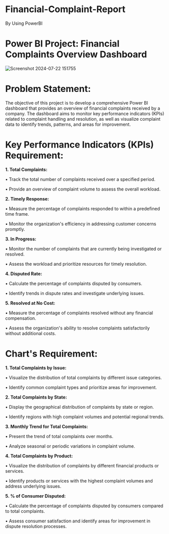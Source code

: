 # Financial-Complaint-Report
By Using PowerBI



# Power BI Project: Financial Complaints Overview Dashboard
![Screenshot 2024-07-22 151755](https://github.com/user-attachments/assets/721d4a77-0ba0-4984-ae85-541e9ed02b8a)


# Problem Statement:

The objective of this project is to develop a comprehensive Power BI dashboard that provides an overview of financial complaints received by a company. The dashboard aims to monitor key performance indicators (KPIs) related to complaint handling and resolution, as well as visualize complaint data to identify trends, patterns, and areas for improvement.

# Key Performance Indicators (KPIs) Requirement:

**1.	Total Complaints:**

•	Track the total number of complaints received over a specified period.

•	Provide an overview of complaint volume to assess the overall workload.

**2.	Timely Response:**

•	Measure the percentage of complaints responded to within a predefined time frame.

•	Monitor the organization's efficiency in addressing customer concerns promptly.

**3.	In Progress:**

•	Monitor the number of complaints that are currently being investigated or resolved.

•	Assess the workload and prioritize resources for timely resolution.

**4.	Disputed Rate:**

•	Calculate the percentage of complaints disputed by consumers.

•	Identify trends in dispute rates and investigate underlying issues.

**5.	Resolved at No Cost:**

•	Measure the percentage of complaints resolved without any financial compensation.

•	Assess the organization's ability to resolve complaints satisfactorily without additional costs.


# Chart's Requirement:

**1.	Total Complaints by Issue:**

•	Visualize the distribution of total complaints by different issue categories.

•	Identify common complaint types and prioritize areas for improvement.

**2.	Total Complaints by State:**

•	Display the geographical distribution of complaints by state or region.

•	Identify regions with high complaint volumes and potential regional trends.

**3.	Monthly Trend for Total Complaints:**

•	Present the trend of total complaints over months.

•	Analyze seasonal or periodic variations in complaint volume.

**4.	Total Complaints by Product:**

•	Visualize the distribution of complaints by different financial products or services.

•	Identify products or services with the highest complaint volumes and address underlying issues.

**5.	% of Consumer Disputed:**
   
•	Calculate the percentage of complaints disputed by consumers compared to total complaints.

•	Assess consumer satisfaction and identify areas for improvement in dispute resolution processes.

